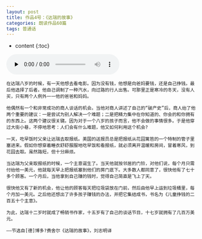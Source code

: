 ```yaml
---
layout: post
title: 作品4号：《达瑞的故事》
categories: 朗读作品60篇
tags: 普通话
---
```


* content
{:toc}



<audio id="audio" controls="" preload="none">
<source id="MP3" src="https://www.conceptenglish.cn/x/PTH60/04.MP3">
</audio>



```
在达瑞八岁的时候，有一天他想去看电影。因为没有钱，他想是向爸妈要钱，还是自己挣钱。最后他选择了后者。他自己调制了一种汽水，向过路的行人出售。可那里正是寒冷的冬天，没有人买，只有两个人例外一一他的爸爸和妈妈。

他偶然有一个和非常成功的商人谈话的机会。当他对商人讲述了自己的“破产史”后，商人绐了他两个重要的建议：一是尝试为别人解决一个难题；二是把精力集中在你知道的、你会的和你拥有的东西上。这两个建议很关键。因为对于一个八岁的孩子而言，他不会做的事情很多。于是他穿过大街小巷，不停地思考：人们会有什么难题，他又如何利用这个机会?

一天，吃早饭时父亲让达瑞去取报纸。美国的送报员总是把报纸从花园篱笆的一个特制的管子里塞进来。假如你想穿着睡衣舒舒服服地吃早饭和看报纸，就必须离开温暖和房间，冒着寒风，到花园去取。虽然路短，但十分麻烦。

当达瑞为父亲取报纸的时候，一个主意诞生了。当天他就按邻居的门铃，对他们说，每个月只需付绐他一美元，他就每天早上把报纸塞到他们的房门底下。大多数人都同意了，很快他有了七十多个顾客。一个月后，当他拿到自己赚的钱时，觉得自己简直是飞上了天。

很快他又有了新的机会，他让他的顾客每天把垃圾袋放在门前，然后由他早上运到垃圾桶里，每个月加一美元。之后他还想出了许多孩子赚钱的办法，并把它集结成书，书名为《儿童挣钱的二百五十个主意》。

为此，达瑞十二岁时就成了畅销书作家，十五岁有了自己的谈话节目，十七岁就拥有了几百万美元。

——节选自[德]博多?费舍尔《达瑞的故事》，刘志明译

```
